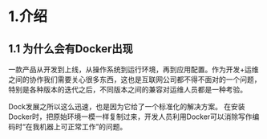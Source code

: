 # 1.介绍

## 1.1 为什么会有Docker出现

一款产品从开发到上线，从操作系统到运行环境，再到应用配置。作为开发+运维之间的协作我们需要关心很多东西，这也是互联网公司都不得不面对的一个问题，特别是各种版本的迭代之后，不同版本之间的兼容对运维人员都是一种考验。

Dock发展之所以这么迅速，也是因为它给了一个标准化的解决方案。
在安装Docker时，把原始环境一模一样复制过来，开发人员利用Docker可以消除写作编码时“在我机器上可正常工作”的问题。

